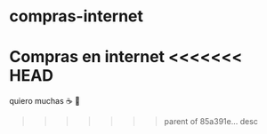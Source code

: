 # compras-internet
Compras en internet
<<<<<<< HEAD
=======
quiero muchas :coffee: :pizza:
>>>>>>> parent of 85a391e... desc
